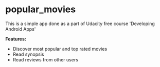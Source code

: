 # popular_movies
This is a simple app done as a part of Udacity free course 'Developing Android Apps'

**Features:**

- Discover most popular and top rated movies
- Read synopsis
- Read reviews from other users 
